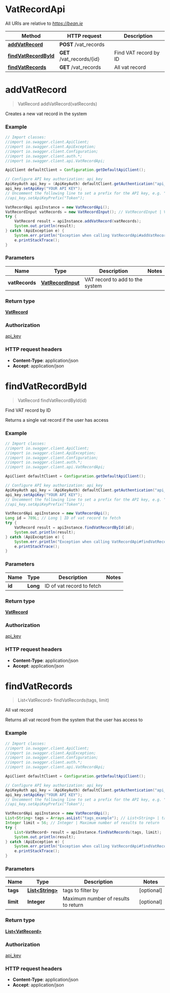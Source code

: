 # VatRecordApi

All URIs are relative to *https://bean.ie*

Method | HTTP request | Description
------------- | ------------- | -------------
[**addVatRecord**](VatRecordApi.md#addVatRecord) | **POST** /vat_records | 
[**findVatRecordById**](VatRecordApi.md#findVatRecordById) | **GET** /vat_records/{id} | Find VAT record by ID
[**findVatRecords**](VatRecordApi.md#findVatRecords) | **GET** /vat_records | All vat record


<a name="addVatRecord"></a>
# **addVatRecord**
> VatRecord addVatRecord(vatRecords)



Creates a new vat record in the system

### Example
```java
// Import classes:
//import io.swagger.client.ApiClient;
//import io.swagger.client.ApiException;
//import io.swagger.client.Configuration;
//import io.swagger.client.auth.*;
//import io.swagger.client.api.VatRecordApi;

ApiClient defaultClient = Configuration.getDefaultApiClient();

// Configure API key authorization: api_key
ApiKeyAuth api_key = (ApiKeyAuth) defaultClient.getAuthentication("api_key");
api_key.setApiKey("YOUR API KEY");
// Uncomment the following line to set a prefix for the API key, e.g. "Token" (defaults to null)
//api_key.setApiKeyPrefix("Token");

VatRecordApi apiInstance = new VatRecordApi();
VatRecordInput vatRecords = new VatRecordInput(); // VatRecordInput | VAT record to add to the system
try {
    VatRecord result = apiInstance.addVatRecord(vatRecords);
    System.out.println(result);
} catch (ApiException e) {
    System.err.println("Exception when calling VatRecordApi#addVatRecord");
    e.printStackTrace();
}
```

### Parameters

Name | Type | Description  | Notes
------------- | ------------- | ------------- | -------------
 **vatRecords** | [**VatRecordInput**](VatRecordInput.md)| VAT record to add to the system |

### Return type

[**VatRecord**](VatRecord.md)

### Authorization

[api_key](../README.md#api_key)

### HTTP request headers

 - **Content-Type**: application/json
 - **Accept**: application/json

<a name="findVatRecordById"></a>
# **findVatRecordById**
> VatRecord findVatRecordById(id)

Find VAT record by ID

Returns a single vat record if the user has access

### Example
```java
// Import classes:
//import io.swagger.client.ApiClient;
//import io.swagger.client.ApiException;
//import io.swagger.client.Configuration;
//import io.swagger.client.auth.*;
//import io.swagger.client.api.VatRecordApi;

ApiClient defaultClient = Configuration.getDefaultApiClient();

// Configure API key authorization: api_key
ApiKeyAuth api_key = (ApiKeyAuth) defaultClient.getAuthentication("api_key");
api_key.setApiKey("YOUR API KEY");
// Uncomment the following line to set a prefix for the API key, e.g. "Token" (defaults to null)
//api_key.setApiKeyPrefix("Token");

VatRecordApi apiInstance = new VatRecordApi();
Long id = 789L; // Long | ID of vat record to fetch
try {
    VatRecord result = apiInstance.findVatRecordById(id);
    System.out.println(result);
} catch (ApiException e) {
    System.err.println("Exception when calling VatRecordApi#findVatRecordById");
    e.printStackTrace();
}
```

### Parameters

Name | Type | Description  | Notes
------------- | ------------- | ------------- | -------------
 **id** | **Long**| ID of vat record to fetch |

### Return type

[**VatRecord**](VatRecord.md)

### Authorization

[api_key](../README.md#api_key)

### HTTP request headers

 - **Content-Type**: application/json
 - **Accept**: application/json

<a name="findVatRecords"></a>
# **findVatRecords**
> List&lt;VatRecord&gt; findVatRecords(tags, limit)

All vat record

Returns all vat record from the system that the user has access to

### Example
```java
// Import classes:
//import io.swagger.client.ApiClient;
//import io.swagger.client.ApiException;
//import io.swagger.client.Configuration;
//import io.swagger.client.auth.*;
//import io.swagger.client.api.VatRecordApi;

ApiClient defaultClient = Configuration.getDefaultApiClient();

// Configure API key authorization: api_key
ApiKeyAuth api_key = (ApiKeyAuth) defaultClient.getAuthentication("api_key");
api_key.setApiKey("YOUR API KEY");
// Uncomment the following line to set a prefix for the API key, e.g. "Token" (defaults to null)
//api_key.setApiKeyPrefix("Token");

VatRecordApi apiInstance = new VatRecordApi();
List<String> tags = Arrays.asList("tags_example"); // List<String> | tags to filter by
Integer limit = 56; // Integer | Maximum number of results to return
try {
    List<VatRecord> result = apiInstance.findVatRecords(tags, limit);
    System.out.println(result);
} catch (ApiException e) {
    System.err.println("Exception when calling VatRecordApi#findVatRecords");
    e.printStackTrace();
}
```

### Parameters

Name | Type | Description  | Notes
------------- | ------------- | ------------- | -------------
 **tags** | [**List&lt;String&gt;**](String.md)| tags to filter by | [optional]
 **limit** | **Integer**| Maximum number of results to return | [optional]

### Return type

[**List&lt;VatRecord&gt;**](VatRecord.md)

### Authorization

[api_key](../README.md#api_key)

### HTTP request headers

 - **Content-Type**: application/json
 - **Accept**: application/json

